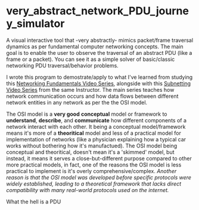 # very_abstract_network_PDU_journey_simulator

A visual interactive tool that -very abstractly- mimics packet/frame traversal dynamics as per fundamental computer networking concepts. The main goal is to enable the user to observe the traversal of an abstract PDU (like a frame or a packet). You can see it as a simple solver of basic/classic networking PDU traversal/behavior problems.

I wrote this program to demostrate/apply to what I've learned from studying this [Networking Fundamentals Video Series](https://www.youtube.com/playlist?list=PLIFyRwBY_4bRLmKfP1KnZA6rZbRHtxmXi), alongside with this [Subnetting Video Series](https://www.youtube.com/playlist?list=PLIFyRwBY_4bQUE4IB5c4VPRyDoLgOdExE) from the same Instructor. The main series teaches how network communication occurs and how data flows between different network entities in any network as per the the OSI model.

The OSI model is a **very good** **conceptual** model or framework to **understand**, **describe**, and **communicate** how different components of a network interact with each other. It being a conceptual model/framework means it's more of a **theoritical** model and less of a practical model for implementation of networks (like a physician explaining how a typical car works without bothering how it's manufactued). The OSI model being conceptual and theoritical, doesn't mean it's a 'skimmed' model, but instead, it means it serves a close-but-different purpose compared to other more practical models, in fact, one of the reasons the OSI model is less practical to implement is it's overly comprehensive/complex. *Another reason is that the OSI model was developed before specific protocols were widely established, leading to a theoretical framework that lacks direct compatibility with many real-world protocols used on the internet.*

What the hell is a PDU
